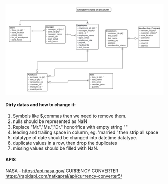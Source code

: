 ![](store_details.png)


#### Dirty datas and how to change it:
1) Symbols like $,commas then we need to remove them.
2) nulls should be represented as NaN
3) Replace "Mr.","Ms.","Dr." honorifics with empty string ""
4) leading and trailing space in column, eg. 'married ' then strip all space 
5) datatype of date should be changed into datetime datatype.
6) duplicate values in a row, then drop the duplicates
7) missing values should be filled with NaN.


#### APIS
NASA - https://api.nasa.gov/
CURRENCY CONVERTER https://rapidapi.com/natkapral/api/currency-converter5/
